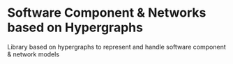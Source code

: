 # Software Component & Networks based on Hypergraphs
Library based on hypergraphs to represent and handle software component &amp; network models
